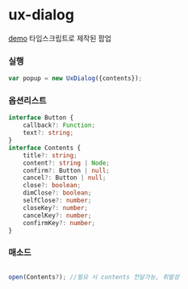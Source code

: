 ux-dialog
=========
[demo](https://jsfiddle.net/uiwwnw/h1xtyosz/show)
타입스크립트로 제작된 팝업

### 실행
```javascript
var popup = new UxDialog({contents});
```

### 옵션리스트
```typescript
interface Button {
    callback?: Function;
    text?: string;
}
interface Contents {
    title?: string;
    content?: string | Node;
    confirm?: Button | null;
    cancel?: Button | null;
    close?: boolean;
    dimClose?: boolean;
    selfClose?: number;
    closeKey?: number;
    cancelKey?: number;
    confirmKey?: number;
}
```

### 매소드
```javascript

open(Contents?); //필요 시 contents 전달가능, 휘발성
```
